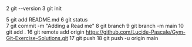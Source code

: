 
   2 git --version
   3 git init 
   
   5 git add README.md 
   6 git status  
   7 git commit -m "Adding a Read me" 
   8 git branch 
   9 git branch -m main 
   10 git add . 
   16 git remote add origin https://github.com/Lucide-Pascale/Gym-Git-Exercise-Solutions.git
  17 git push
  18 git push -u origin main